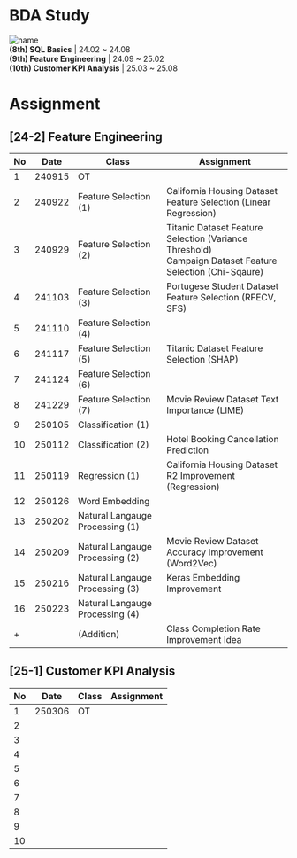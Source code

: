 # BDA Study
![name](https://blogpfthumb-phinf.pstatic.net/MjAyMzEyMTlfMjc3/MDAxNzAyOTE3NTY0Njk3.dJPpKmu3EyUhezp7q_lvhysN2Dk4gBMWiGwjKJcKVrgg.JYNYKVbb5qcgnl7S0KCbIHWmzl2u-C22xIac_h6zl3Qg.JPEG.uniqueuk/BDA_%EB%A1%9C%EA%B3%A0_jpg%ED%8C%8C%EC%9D%BC2_%284%29.jpg/BDA%2B%25EB%25A1%259C%25EA%25B3%25A0%2Bjpg%25ED%258C%258C%25EC%259D%25BC2%2B%25284%2529.jpg?type=w161)
<br/>**(8th) SQL Basics** | 24.02 ~ 24.08
<br/>**(9th) Feature Engineering** | 24.09 ~ 25.02
<br/>**(10th) Customer KPI Analysis** | 25.03 ~ 25.08

# Assignment
## [24-2] Feature Engineering
|**No**|**Date**|**Class**|**Assignment**|
|---|------|----|---|
|1|240915|OT||
|2|240922|Feature Selection (1)|California Housing Dataset Feature Selection (Linear Regression)|
|3|240929|Feature Selection (2)|Titanic Dataset Feature Selection (Variance Threshold) </br> Campaign Dataset Feature Selection (Chi-Sqaure)|
|4|241103|Feature Selection (3)|Portugese Student Dataset Feature Selection (RFECV, SFS)|
|5|241110|Feature Selection (4)||
|6|241117|Feature Selection (5)|Titanic Dataset Feature Selection (SHAP)|
|7|241124|Feature Selection (6)||
|8|241229|Feature Selection (7)|Movie Review Dataset Text Importance (LIME)|
|9|250105|Classification (1)||
|10|250112|Classification (2)|Hotel Booking Cancellation Prediction|
|11|250119|Regression (1)|California Housing Dataset R2 Improvement (Regression)|
|12|250126|Word Embedding||
|13|250202|Natural Langauge Processing (1)||
|14|250209|Natural Langauge Processing (2)|Movie Review Dataset Accuracy Improvement (Word2Vec)|
|15|250216|Natural Langauge Processing (3)|Keras Embedding Improvement|
|16|250223|Natural Langauge Processing (4)||
|+||(Addition)|Class Completion Rate Improvement Idea|

## [25-1] Customer KPI Analysis
|**No**|**Date**|**Class**|**Assignment**|
|---|------|----|---|
|1|250306|OT||
|2||||
|3||||
|4||||
|5||||
|6||||
|7||||
|8||||
|9||||
|10||||